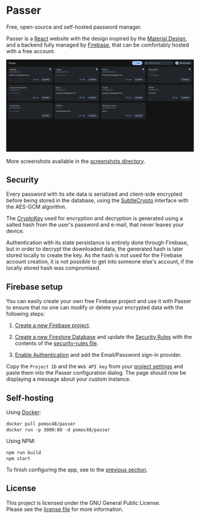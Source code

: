 # Passer

Free, open-source and self-hosted password manager.

Passer is a [React](https://react.dev/) website with the design inspired by the [Material Design](https://m3.material.io/), and a backend fully managed by [Firebase](https://firebase.google.com/), that can be comfortably hosted with a free account.

![Passer v1.3.0](/screenshots/manager-v1.3.0.png)

More screenshots available in the [screenshots directory](/screenshots/).

## Security

Every password with its site data is serialized and client-side encrypted before being stored in the database, using the [SubtleCrypto](https://developer.mozilla.org/en-US/docs/Web/API/SubtleCrypto) interface with the AES-GCM algorithm.

The [CryptoKey](https://developer.mozilla.org/en-US/docs/Web/API/CryptoKey) used for encryption and decryption is generated using a salted hash from the user's password and e-mail, that never leaves your device.

Authentication with its state persistance is entirely done through Firebase, but in order to decrypt the downloaded data, the generated hash is later stored locally to create the key.
As the hash is not used for the Firebase account creation, it is not possible to get into someone else's account, if the locally stored hash was compromised.

## Firebase setup

You can easily create your own free Firebase project and use it with Passer to ensure that no one can modify or delete your encrypted data with the following steps:

1. [Create a new Firebase project](https://console.firebase.google.com/?authuser=0).

1. [Create a new Firestore Database](https://console.firebase.google.com/project/_/firestore?authuser=0) and update the [Security Rules](https://console.firebase.google.com/project/_/firestore/rules?authuser=0) with the contents of the [security-rules file](security-rules).

1. [Enable Authentication](https://console.firebase.google.com/project/_/authentication?authuser=0) and add the Email/Password sign-in provider.

Copy the `Project ID` and the `Web API key` from your [project settings](https://console.firebase.google.com/project/_/settings/general?authuser=0) and paste them into the Passer configuration dialog.
The page should now be displaying a message about your custom instance.

## Self-hosting

Using [Docker](https://www.docker.com/):

```console
docker pull pomoc48/passer
docker run -p 3000:80 -d pomoc48/passer
```

Using NPM:

```console
npm run build
npm start
```

To finish configuring the app, see to the [previous section](#firebase-setup).

## License

This project is licensed under the GNU General Public License.
\
Please see the [license file](LICENSE) for more information.
